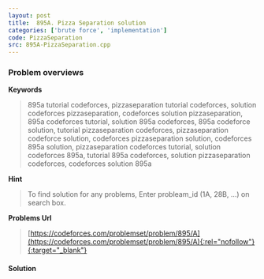 ```yaml
---
layout: post
title:  895A. Pizza Separation solution
categories: ['brute force', 'implementation']
code: PizzaSeparation
src: 895A-PizzaSeparation.cpp
---
```

### **Problem overviews**

**Keywords**
> 895a tutorial codeforces, pizzaseparation tutorial codeforces, solution codeforces pizzaseparation, codeforces solution pizzaseparation, 895a codeforces tutorial, solution 895a codeforces, 895a codeforce solution, tutorial pizzaseparation codeforces, pizzaseparation codeforce solution, codeforces pizzaseparation solution, codeforces 895a solution, pizzaseparation codeforces tutorial, solution codeforces 895a, tutorial 895a codeforces, solution pizzaseparation codeforces, codeforces solution 895a

**Hint**
> To find solution for any problems, Enter probleam_id (1A, 28B, ...) on search box. 

**Problems Url**
> [https://codeforces.com/problemset/problem/895/A](https://codeforces.com/problemset/problem/895/A){:rel="nofollow"}{:target="_blank"}

#### **Solution**



